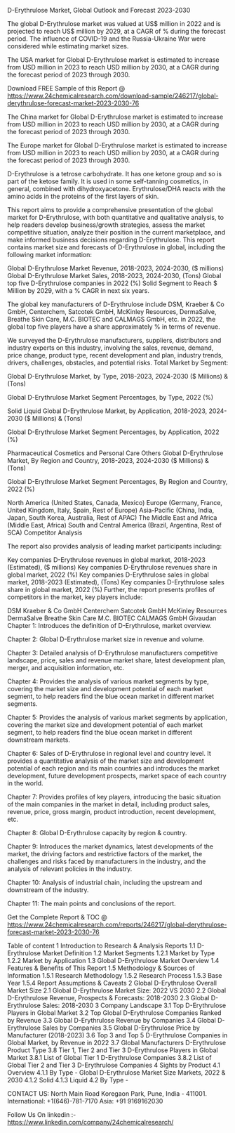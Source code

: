  D-Erythrulose Market, Global Outlook and Forecast 2023-2030

 The global D-Erythrulose market was valued at US$ million in 2022 and is projected to reach US$ million by 2029, at a CAGR of % during the forecast period. The influence of COVID-19 and the Russia-Ukraine War were considered while estimating market sizes.

The USA market for Global D-Erythrulose market is estimated to increase from USD million in 2023 to reach USD million by 2030, at a CAGR during the forecast period of 2023 through 2030.

Download FREE Sample of this Report @ https://www.24chemicalresearch.com/download-sample/246217/global-derythrulose-forecast-market-2023-2030-76

The China market for Global D-Erythrulose market is estimated to increase from USD million in 2023 to reach USD million by 2030, at a CAGR during the forecast period of 2023 through 2030.

The Europe market for Global D-Erythrulose market is estimated to increase from USD million in 2023 to reach USD million by 2030, at a CAGR during the forecast period of 2023 through 2030.

D-Erythrulose is a tetrose carbohydrate. It has one ketone group and so is part of the ketose family. It is used in some self-tanning cosmetics, in general, combined with dihydroxyacetone. Erythrulose/DHA reacts with the amino acids in the proteins of the first layers of skin.

This report aims to provide a comprehensive presentation of the global market for D-Erythrulose, with both quantitative and qualitative analysis, to help readers develop business/growth strategies, assess the market competitive situation, analyze their position in the current marketplace, and make informed business decisions regarding D-Erythrulose. This report contains market size and forecasts of D-Erythrulose in global, including the following market information:

Global D-Erythrulose Market Revenue, 2018-2023, 2024-2030, ($ millions)
Global D-Erythrulose Market Sales, 2018-2023, 2024-2030, (Tons)
Global top five D-Erythrulose companies in 2022 (%)
Solid Segment to Reach $ Million by 2029, with a % CAGR in next six years.

The global key manufacturers of D-Erythrulose include DSM, Kraeber & Co GmbH, Centerchem, Satcotek GmbH, McKinley Resources, DermaSalve, Breathe Skin Care, M.C. BIOTEC and CALMAGS GmbH, etc. in 2022, the global top five players have a share approximately % in terms of revenue.

We surveyed the D-Erythrulose manufacturers, suppliers, distributors and industry experts on this industry, involving the sales, revenue, demand, price change, product type, recent development and plan, industry trends, drivers, challenges, obstacles, and potential risks. Total Market by Segment:

Global D-Erythrulose Market, by Type, 2018-2023, 2024-2030 ($ Millions) & (Tons)

Global D-Erythrulose Market Segment Percentages, by Type, 2022 (%)

Solid
Liquid
Global D-Erythrulose Market, by Application, 2018-2023, 2024-2030 ($ Millions) & (Tons)

Global D-Erythrulose Market Segment Percentages, by Application, 2022 (%)

Pharmaceutical
Cosmetics and Personal Care
Others
Global D-Erythrulose Market, By Region and Country, 2018-2023, 2024-2030 ($ Millions) & (Tons)

Global D-Erythrulose Market Segment Percentages, By Region and Country, 2022 (%)

North America (United States, Canada, Mexico)
Europe (Germany, France, United Kingdom, Italy, Spain, Rest of Europe)
Asia-Pacific (China, India, Japan, South Korea, Australia, Rest of APAC)
The Middle East and Africa (Middle East, Africa)
South and Central America (Brazil, Argentina, Rest of SCA)
Competitor Analysis

The report also provides analysis of leading market participants including:

Key companies D-Erythrulose revenues in global market, 2018-2023 (Estimated), ($ millions)
Key companies D-Erythrulose revenues share in global market, 2022 (%)
Key companies D-Erythrulose sales in global market, 2018-2023 (Estimated), (Tons)
Key companies D-Erythrulose sales share in global market, 2022 (%)
Further, the report presents profiles of competitors in the market, key players include:

DSM
Kraeber & Co GmbH
Centerchem
Satcotek GmbH
McKinley Resources
DermaSalve
Breathe Skin Care
M.C. BIOTEC
CALMAGS GmbH
Givaudan
Chapter 1: Introduces the definition of D-Erythrulose, market overview.

Chapter 2: Global D-Erythrulose market size in revenue and volume.

Chapter 3: Detailed analysis of D-Erythrulose manufacturers competitive landscape, price, sales and revenue market share, latest development plan, merger, and acquisition information, etc.

Chapter 4: Provides the analysis of various market segments by type, covering the market size and development potential of each market segment, to help readers find the blue ocean market in different market segments.

Chapter 5: Provides the analysis of various market segments by application, covering the market size and development potential of each market segment, to help readers find the blue ocean market in different downstream markets.

Chapter 6: Sales of D-Erythrulose in regional level and country level. It provides a quantitative analysis of the market size and development potential of each region and its main countries and introduces the market development, future development prospects, market space of each country in the world.

Chapter 7: Provides profiles of key players, introducing the basic situation of the main companies in the market in detail, including product sales, revenue, price, gross margin, product introduction, recent development, etc.

Chapter 8: Global D-Erythrulose capacity by region & country.

Chapter 9: Introduces the market dynamics, latest developments of the market, the driving factors and restrictive factors of the market, the challenges and risks faced by manufacturers in the industry, and the analysis of relevant policies in the industry.

Chapter 10: Analysis of industrial chain, including the upstream and downstream of the industry.

Chapter 11: The main points and conclusions of the report.

Get the Complete Report & TOC @ https://www.24chemicalresearch.com/reports/246217/global-derythrulose-forecast-market-2023-2030-76

Table of content
1 Introduction to Research & Analysis Reports
1.1 D-Erythrulose Market Definition
1.2 Market Segments
1.2.1 Market by Type
1.2.2 Market by Application
1.3 Global D-Erythrulose Market Overview
1.4 Features & Benefits of This Report
1.5 Methodology & Sources of Information
1.5.1 Research Methodology
1.5.2 Research Process
1.5.3 Base Year
1.5.4 Report Assumptions & Caveats
2 Global D-Erythrulose Overall Market Size
2.1 Global D-Erythrulose Market Size: 2022 VS 2030
2.2 Global D-Erythrulose Revenue, Prospects & Forecasts: 2018-2030
2.3 Global D-Erythrulose Sales: 2018-2030
3 Company Landscape
3.1 Top D-Erythrulose Players in Global Market
3.2 Top Global D-Erythrulose Companies Ranked by Revenue
3.3 Global D-Erythrulose Revenue by Companies
3.4 Global D-Erythrulose Sales by Companies
3.5 Global D-Erythrulose Price by Manufacturer (2018-2023)
3.6 Top 3 and Top 5 D-Erythrulose Companies in Global Market, by Revenue in 2022
3.7 Global Manufacturers D-Erythrulose Product Type
3.8 Tier 1, Tier 2 and Tier 3 D-Erythrulose Players in Global Market
3.8.1 List of Global Tier 1 D-Erythrulose Companies
3.8.2 List of Global Tier 2 and Tier 3 D-Erythrulose Companies
4 Sights by Product
4.1 Overview
4.1.1 By Type - Global D-Erythrulose Market Size Markets, 2022 & 2030
4.1.2 Solid
4.1.3 Liquid
4.2 By Type -

CONTACT US:
North Main Road Koregaon Park, Pune, India - 411001.
International: +1(646)-781-7170
Asia: +91 9169162030

Follow Us On linkedin :- https://www.linkedin.com/company/24chemicalresearch/
